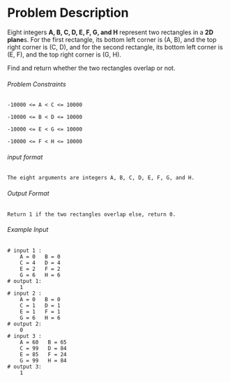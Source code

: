 # Problem Description

Eight integers **A, B, C, D, E, F, G, and H** represent two rectangles in a **2D plane**s.
For the first rectangle, its bottom left corner is (A, B), and the top right corner is (C, D), and for the second rectangle, its bottom left corner is (E, F), and the top right corner is (G, H).

Find and return whether the two rectangles overlap or not.

###### Problem Constraints

```
-10000 <= A < C <= 10000

-10000 <= B < D <= 10000

-10000 <= E < G <= 10000

-10000 <= F < H <= 10000
```

###### input format

``` 
The eight arguments are integers A, B, C, D, E, F, G, and H.
```

###### Output Format

```
Return 1 if the two rectangles overlap else, return 0.
```

###### Example Input

```
# input 1 : 
    A = 0   B = 0
    C = 4   D = 4
    E = 2   F = 2
    G = 6   H = 6
# output 1: 
    1
# input 2 : 
    A = 0   B = 0
    C = 1   D = 1
    E = 1   F = 1
    G = 6   H = 6
# output 2: 
    0
# input 3 : 
    A = 60   B = 65
    C = 99   D = 84
    E = 85   F = 24
    G = 99   H = 84
# output 3: 
    1
```

